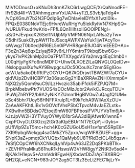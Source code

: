 MIVfODnusO+xKNuDh3rmKZkC6rLwgQCE/XrQaNnodFE=
IFr92ld4II+W3AhhmgzmvYxUA74+yTZLS3vb/jaTdg4=
/vCpXGnuY7b2N3FQdlp6g7wDhIavIeIDYfxX1wzI0Ik=
FPQxE0380NoVTEjc9HvreWuRHgYu5lekRyhVN7KHpSQ=
/vURUi/Fkud4wKrio+FFfL6Qn1IlIhsoIIGOOlPENgI=
uS/0+JEvpxoX26Sel1NUjbMjrVMPN06NjxLARsa2yTw=
C5dh/SuakCIypAWf1ToJSscqAWFXWaYuk1ijwTAcyTo=
sW/wgzT0bXedjNR6EL5n0iPVHR8gmE9JO4NmEEED+Ac=
F3qZn3Aq6qxEzlyaj5R9v6rLHY6mtrxT9kbqiSbw6Go=
ykys7lvPK2khMp2oOa7PMTXXygoVSYa2mvg4EqClmb0=
L00qHjyFgKFo6ndMDFC+UhwOLXOEZILaQNVGL0QeIDw=
iNslopgualXufwAY9BwpgcsJOc50CouXc7znm5EglGo=
acWUa5akoDbfRtIPzOGYU+Q67AQDrjwtTBWZWf7aCYU=
qIdVUp2DviHCBPY3z06suoGg2YlBaXRRAvZNH/Xmmp8=
NjXQ2y5Qom9suC9/iLzHvczic35abiFfck5iFZPJQ7M=
BrpkMbebwPtr7VUOS4sDOcMlzJqbr2Av/kCJRcquTDU=
IPuWjZhRYP2/b9A2yNiKYZUmm1HgBlV0wZuQagfQ1UM=
oSc45bhr7Uoy56HNFFXrulp1L+69kFdhA9WllAxXzOU=
ZaAeAKFKhtLiBx1vGOVdfVhsPSbCTpvcM4vJaEZLxtk=
PXBwIhn5BDdsO7Etoej9mW60FBPbosiFVPUYVbTm6jA=
kJzJpVW2H3YTVuyOYWyl01brSAA3diBjAfwrI01wnnE=
CxpPOvyDLO3Ozcj2tGr3aKtpEBUr1NT7ECpYj+i0yks=
pUflVlp9ZuT5mc+hch4K0cGZUGoU5xH1svfsm5SRpE8=
7XI99pbgiWekgg4saGMkZY5Zpxo/wigWlF8ZiUEF+gg=
SNpK3aZ+pmqtCkYUQbx1QaMyb9U8TfRd3cICL4b5qzw=
7eSfjCOpCWf6hXCNkqlLyhlVp4vA63JZ2DqSPKbBTIk=
+ZEVHPfraMku561huR1kHswsW3VHW8gyY2NtR3v5sd4=
8jKAk1H1epv5+AzmVdr8FgwH/jXbdwtDbZrApTBXBRQ=
QH2GjL+eNCN+983rJOY2ag5CT3Iz3EeLtZFEC1kjLrY=
